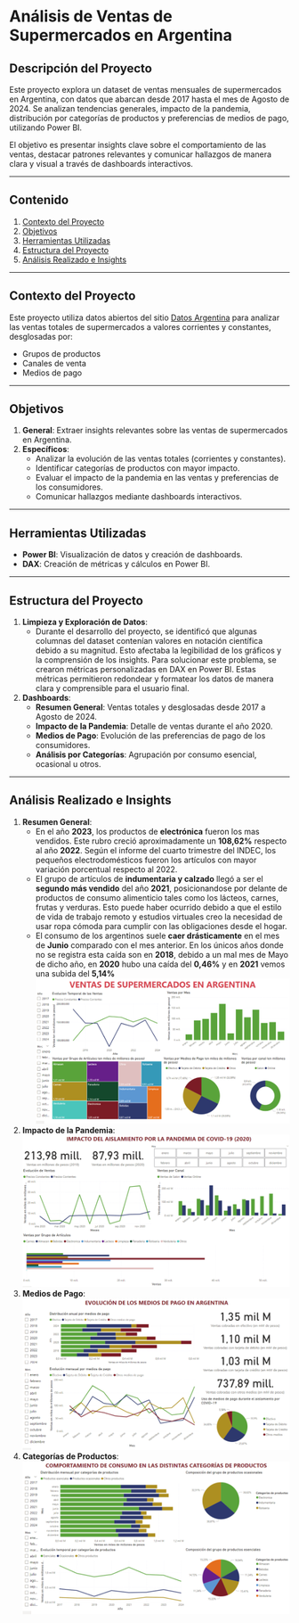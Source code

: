 # **Análisis de Ventas de Supermercados en Argentina**

## **Descripción del Proyecto**
Este proyecto explora un dataset de ventas mensuales de supermercados en Argentina, con datos que abarcan desde 2017 hasta el mes de Agosto de 2024. Se analizan tendencias generales, impacto de la pandemia, distribución por categorías de productos y preferencias de medios de pago, utilizando Power BI.

El objetivo es presentar insights clave sobre el comportamiento de las ventas, destacar patrones relevantes y comunicar hallazgos de manera clara y visual a través de dashboards interactivos.

---

## **Contenido**
1. [Contexto del Proyecto](#contexto-del-proyecto)
2. [Objetivos](#objetivos)
3. [Herramientas Utilizadas](#herramientas-utilizadas)
4. [Estructura del Proyecto](#estructura-del-proyecto)
5. [Análisis Realizado e Insights](#análisis-realizado-e-insights)

---

## **Contexto del Proyecto**
Este proyecto utiliza datos abiertos del sitio [Datos Argentina](https://datos.gob.ar/) para analizar las ventas totales de supermercados a valores corrientes y constantes, desglosadas por:
- Grupos de productos 
- Canales de venta 
- Medios de pago 

---

## **Objetivos**
1. **General**: Extraer insights relevantes sobre las ventas de supermercados en Argentina.
2. **Específicos**:
   - Analizar la evolución de las ventas totales (corrientes y constantes).
   - Identificar categorías de productos con mayor impacto.
   - Evaluar el impacto de la pandemia en las ventas y preferencias de los consumidores.
   - Comunicar hallazgos mediante dashboards interactivos.

---

## **Herramientas Utilizadas**
- **Power BI**: Visualización de datos y creación de dashboards.
- **DAX**: Creación de métricas y cálculos en Power BI.

---

## **Estructura del Proyecto**
1. **Limpieza y Exploración de Datos**:
   - Durante el desarrollo del proyecto, se identificó que algunas columnas del dataset contenían valores en notación científica debido a su magnitud. Esto afectaba la legibilidad de los gráficos y la comprensión de los insights. Para solucionar este problema, se crearon métricas personalizadas en DAX en Power BI. Estas métricas permitieron redondear y formatear los datos de manera clara y comprensible para el usuario final.
2. **Dashboards**:
   - **Resumen General**: Ventas totales y desglosadas desde 2017 a Agosto de 2024.
   - **Impacto de la Pandemia**: Detalle de ventas durante el año 2020.
   - **Medios de Pago**: Evolución de las preferencias de pago de los consumidores.
   - **Análisis por Categorías**: Agrupación por consumo esencial, ocasional u otros.

---

## **Análisis Realizado e Insights**
1. **Resumen General**:
   - En el año **2023**, los productos de **electrónica** fueron los mas vendidos. Este rubro creció aproximadamente un **108,62%** respecto al año **2022**. Según el informe del cuarto trimestre del INDEC, los pequeños electrodomésticos fueron los artículos con mayor variación porcentual respecto al 2022.
   - El grupo de artículos de **indumentaria y calzado** llegó a ser el **segundo más vendido** del año **2021**, posicionandose por delante de productos de consumo alimenticio tales como los lácteos, carnes, frutas y verduras. Esto puede haber ocurrido debido a que el estilo de vida de trabajo remoto y estudios virtuales creo la necesidad de usar ropa cómoda para cumplir con las obligaciones desde el hogar.
   - El consumo de los argentinos suele **caer drásticamente** en el mes de **Junio** comparado con el mes anterior. En los únicos años donde no se registra esta caída son en **2018**, debido a un mal mes de Mayo de dicho año, en **2020** hubo una caída del **0,46%** y en **2021** vemos una subida del **5,14%**
   ![Dashboard 1](panel_general.png)
3. **Impacto de la Pandemia**:
   ![Dashboard 2](pandemia.png)
4. **Medios de Pago**:
   ![Dashboard 3](medios_de_pago.png)
5. **Categorías de Productos**:
   ![Dashboard 4](productos.png)
